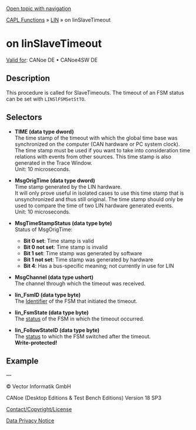 [Open topic with navigation](../../../../../CANoeDEFamily.htm#Topics/CAPLFunctions/LIN/EventProcedures/CAPLfunctionOnLINSlaveTimeout.md)

[CAPL Functions](../../CAPLfunctions.md) » [LIN](../CAPLfunctionsLINOverview.md) » on linSlaveTimeout

# on linSlaveTimeout

[Valid for](../../../Shared/FeatureAvailability.md):  CANoe DE • CANoe4SW DE

## Description

This procedure is called for SlaveTimeouts. The timeout of an FSM status can be set with `LINSlFSMSetStTO`.

## Selectors

- **TIME (data type dword)**  
  The time stamp of the timeout with which the global time base was synchronized on the computer (CAN hardware or PC system clock).  
  The time stamp must be used if you want to take into consideration time relations with events from other sources. This time stamp is also generated in the Trace Window.  
  Unit: 10 microseconds.

- **MsgOrigTime (data type dword)**  
  Time stamp generated by the LIN hardware.  
  It will only prove useful in isolated cases to use this time stamp that is unsynchronized and thus still original. The time stamp should only be used to compare the time of two LIN hardware generated events.  
  Unit: 10 microseconds.

- **MsgTimeStampStatus (data type byte)**  
  Status of MsgOrigTime:
  - **Bit 0 set**: Time stamp is valid
  - **Bit 0 not set**: Time stamp is invalid
  - **Bit 1 set**: Time stamp was generated by software
  - **Bit 1 not set**: Time stamp was generated by hardware
  - **Bit 4**: Has a bus-specific meaning; not currently in use for LIN

- **MsgChannel (data type ushort)**  
  The channel through which the timeout was received.

- **lin_FsmID (data type byte)**  
  The [Identifier](../../../CANoeCANalyzer/LIN/LINValueRanges.md) of the FSM that initiated the timeout.

- **lin_FsmState (data type byte)**  
  The [status](../../../CANoeCANalyzer/LIN/LINValueRanges.md) of the FSM in which the timeout occurred.

- **lin_FollowStateID (data type byte)**  
  The [status](../../../CANoeCANalyzer/LIN/LINValueRanges.md) to which the FSM switched after the timeout.  
  **Write-protected!**

## Example

—

© Vector Informatik GmbH

CANoe (Desktop Editions & Test Bench Editions) Version 18 SP3

[Contact/Copyright/License](../../../Shared/ContactCopyrightLicense.md)

[Data Privacy Notice](https://www.vector.com/int/en/company/get-info/privacy-policy/)